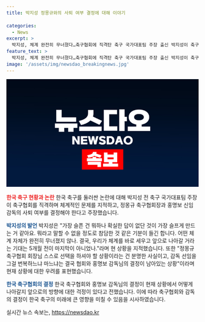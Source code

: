 ```yaml
---
title: 박지성 정몽규와의 사퇴 여부 결정에 대해 이야기

categories:
  - News
excerpt: >
  박지성, 체계 완전히 무너졌다…축구협회에 직격탄 축구 국가대표팀 주장 출신 박지성이 축구대표팀 감독 선임을 둘러싼 논란에 대해 발언했습니다. 무너진 체계, 정몽규 회장과 홍명보 감독의 선택 필요라며 현재 상황을 비판했습니다. 논란은 여전히 해소되지 않고, 이에 대한 우려가 커지고 있습니다.
feature_text: >
  박지성, 체계 완전히 무너졌다…축구협회에 직격탄 축구 국가대표팀 주장 출신 박지성이 축구대표팀 감독 선임을 둘러싼 논란에 대해 발언했습니다. 무너진 체계, 정몽규 회장과 홍명보 감독의 선택 필요라며 현재 상황을 비판했습니다. 논란은 여전히 해소되지 않고, 이에 대한 우려가 커지고 있습니다.
image: '/assets/img/newsdao_breakingnews.jpg'
---
```


<p><img src="/assets/img/newsdao_breakingnews.jpg" alt="cryptoinkorea 속보" /></p>

<p><b><span style="color: #ee2323;">한국 축구 현황과 논란</span></b>
한국 축구를 둘러싼 논란에 대해 박지성 전 축구 국가대표팀 주장이 축구협회를 직격하며 체계적인 문제를 지적하고, 정몽규 축구협회장과 홍명보 신임 감독의 사퇴 여부를 결정해야 한다고 주장했습니다.</p>

<p><b><span style="color: #1a5490;">박지성의 발언</span></b>
박지성은 "가장 슬픈 건 뭐하나 확실한 답이 없단 것이 가장 슬프게 만드는 거 같아요. 뭐라고 말할 수 없을 정도로 참담한 것 같은 기분이 들긴 합니다. 어떤 체계 자체가 완전히 무너졌지 않나. 결국, 우리가 체계를 바로 세우고 앞으로 나아갈 거라는 기대는 5개월 전이 마지막이 아니었나."라며 현 상황을 지적했습니다. 또한 "정몽규 축구협회 회장님 스스로 선택을 하셔야 할 상황이라는 건 분명한 사실이고, 감독 선임을 그걸 번복하느냐 마느냐는 결국 협회와 홍명보 감독님의 결정이 남아있는 상황"이라며 현재 상황에 대한 우려를 표현했습니다.</p>

<p><b><span style="color: #1a5490;">한국 축구협회의 결정</span></b>
한국 축구협회와 홍명보 감독님의 결정이 현재 상황에서 어떻게 나아갈지 앞으로의 방향에 대한 걱정이 있다고 전했습니다. 이에 따라 축구협회와 감독의 결정이 한국 축구의 미래에 큰 영향을 미칠 수 있음을 시사하였습니다.</p>
실시간 뉴스 속보는, <a href="https://newsdao.kr" rel="dofollow">https://newsdao.kr</a>


